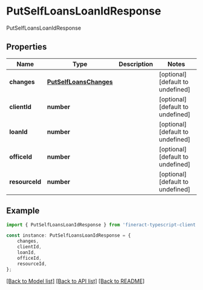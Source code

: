 # PutSelfLoansLoanIdResponse

PutSelfLoansLoanIdResponse

## Properties

Name | Type | Description | Notes
------------ | ------------- | ------------- | -------------
**changes** | [**PutSelfLoansChanges**](PutSelfLoansChanges.md) |  | [optional] [default to undefined]
**clientId** | **number** |  | [optional] [default to undefined]
**loanId** | **number** |  | [optional] [default to undefined]
**officeId** | **number** |  | [optional] [default to undefined]
**resourceId** | **number** |  | [optional] [default to undefined]

## Example

```typescript
import { PutSelfLoansLoanIdResponse } from 'fineract-typescript-client';

const instance: PutSelfLoansLoanIdResponse = {
    changes,
    clientId,
    loanId,
    officeId,
    resourceId,
};
```

[[Back to Model list]](../README.md#documentation-for-models) [[Back to API list]](../README.md#documentation-for-api-endpoints) [[Back to README]](../README.md)
